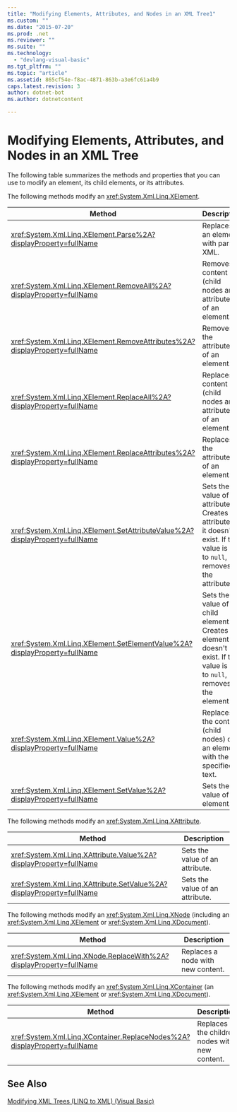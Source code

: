 ```yaml
---
title: "Modifying Elements, Attributes, and Nodes in an XML Tree1"
ms.custom: ""
ms.date: "2015-07-20"
ms.prod: .net
ms.reviewer: ""
ms.suite: ""
ms.technology: 
  - "devlang-visual-basic"
ms.tgt_pltfrm: ""
ms.topic: "article"
ms.assetid: 865cf54e-f8ac-4871-863b-a3e6fc61a4b9
caps.latest.revision: 3
author: dotnet-bot
ms.author: dotnetcontent

---
```

# Modifying Elements, Attributes, and Nodes in an XML Tree
The following table summarizes the methods and properties that you can use to modify an element, its child elements, or its attributes.  
  
 The following methods modify an <xref:System.Xml.Linq.XElement>.  
  
|Method|Description|  
|------------|-----------------|  
|<xref:System.Xml.Linq.XElement.Parse%2A?displayProperty=fullName>|Replaces an element with parsed XML.|  
|<xref:System.Xml.Linq.XElement.RemoveAll%2A?displayProperty=fullName>|Removes all content (child nodes and attributes) of an element.|  
|<xref:System.Xml.Linq.XElement.RemoveAttributes%2A?displayProperty=fullName>|Removes the attributes of an element.|  
|<xref:System.Xml.Linq.XElement.ReplaceAll%2A?displayProperty=fullName>|Replaces all content (child nodes and attributes) of an element.|  
|<xref:System.Xml.Linq.XElement.ReplaceAttributes%2A?displayProperty=fullName>|Replaces the attributes of an element.|  
|<xref:System.Xml.Linq.XElement.SetAttributeValue%2A?displayProperty=fullName>|Sets the value of an attribute. Creates the attribute if it doesn't exist. If the value is set to `null`, removes the attribute.|  
|<xref:System.Xml.Linq.XElement.SetElementValue%2A?displayProperty=fullName>|Sets the value of a child element. Creates the element if it doesn't exist. If the value is set to `null`, removes the element.|  
|<xref:System.Xml.Linq.XElement.Value%2A?displayProperty=fullName>|Replaces the content (child nodes) of an element with the specified text.|  
|<xref:System.Xml.Linq.XElement.SetValue%2A?displayProperty=fullName>|Sets the value of an element.|  
  
 The following methods modify an <xref:System.Xml.Linq.XAttribute>.  
  
|Method|Description|  
|------------|-----------------|  
|<xref:System.Xml.Linq.XAttribute.Value%2A?displayProperty=fullName>|Sets the value of an attribute.|  
|<xref:System.Xml.Linq.XAttribute.SetValue%2A?displayProperty=fullName>|Sets the value of an attribute.|  
  
 The following methods modify an <xref:System.Xml.Linq.XNode> (including an <xref:System.Xml.Linq.XElement> or <xref:System.Xml.Linq.XDocument>).  
  
|Method|Description|  
|------------|-----------------|  
|<xref:System.Xml.Linq.XNode.ReplaceWith%2A?displayProperty=fullName>|Replaces a node with new content.|  
  
 The following methods modify an <xref:System.Xml.Linq.XContainer> (an <xref:System.Xml.Linq.XElement> or <xref:System.Xml.Linq.XDocument>).  
  
|Method|Description|  
|------------|-----------------|  
|<xref:System.Xml.Linq.XContainer.ReplaceNodes%2A?displayProperty=fullName>|Replaces the children nodes with new content.|  
  
## See Also  
 [Modifying XML Trees (LINQ to XML) (Visual Basic)](../../../../visual-basic/programming-guide/concepts/linq/modifying-xml-trees-linq-to-xml.md)
